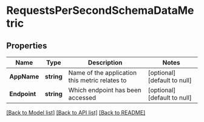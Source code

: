# RequestsPerSecondSchemaDataMetric

## Properties
Name | Type | Description | Notes
------------ | ------------- | ------------- | -------------
**AppName** | **string** | Name of the application this metric relates to | [optional] [default to null]
**Endpoint** | **string** | Which endpoint has been accessed | [optional] [default to null]

[[Back to Model list]](../README.md#documentation-for-models) [[Back to API list]](../README.md#documentation-for-api-endpoints) [[Back to README]](../README.md)

